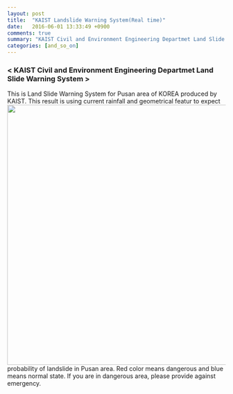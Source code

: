 ```yaml
---
layout: post
title:  "KAIST Landslide Warning System(Real time)"
date:   2016-06-01 13:33:49 +0900
comments: true
summary: "KAIST Civil and Environment Engineering Departmet Land Slide Warning System"
categories: [and_so_on]
---
```


### < KAIST Civil and Environment Engineering Departmet Land Slide Warning System >
This is Land Slide Warning System for Pusan area of KOREA produced by KAIST.
<img align="left" src="http://yshin.woobi.co.kr/imgs/fig.png" width="800" height="600px">
This result is using current rainfall and geometrical featur to expect probability of landslide in Pusan area. Red color means dangerous and blue means normal state. If you are in dangerous area, please provide against emergency.

